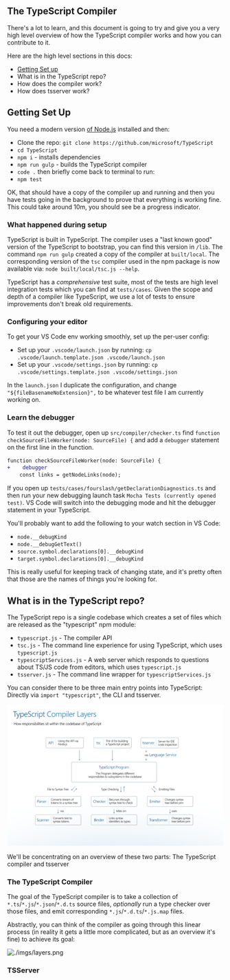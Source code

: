 ## The TypeScript Compiler

There's a lot to learn, and this document is going to try and give you a very high level overview of how the
TypeScript compiler works and how you can contribute to it.

Here are the high level sections in this docs:

- [Getting Set up](#getting-set-up)
- What is in the TypeScript repo?
- How does the compiler work?
- How does tsserver work?

## Getting Set Up

You need a modern version [of Node.js](https://nodejs.org/en/) installed and then:

- Clone the repo: `git clone https://github.com/microsoft/TypeScript`
- `cd TypeScript`
- `npm i` - installs dependencies
- `npm run gulp` - builds the TypeScript compiler
- `code .` then briefly come back to terminal to run:
- `npm test`

OK, that should have a copy of the compiler up and running and then you have tests going in the background to
prove that everything is working fine. This could take around 10m, you should see be a progress indicator.

### What happened during setup

TypeScript is built in TypeScript. The compiler uses a "last known good" version of the TypeScript to bootstrap,
you can find this version in `/lib`. The command `npm run gulp` created a copy of the compiler at `built/local`.
The corresponding version of the `tsc` compiler used in the npm package is now available via:
`node built/local/tsc.js --help`.

TypeScript has a _comprehensive_ test suite, most of the tests are high level integration tests which you can find
at `tests/cases`. Given the scope and depth of a compiler like TypeScript, we use a lot of tests to ensure
improvements don't break old requirements.

### Configuring your editor

To get your VS Code env working smoothly, set up the per-user config:

- Set up your `.vscode/launch.json` by running: `cp .vscode/launch.template.json .vscode/launch.json`
- Set up your `.vscode/settings.json` by running: `cp .vscode/settings.template.json .vscode/settings.json`

In the `launch.json` I duplicate the configuration, and change `"${fileBasenameNoExtension}",` to be whatever test
file I am currently working on.

### Learn the debugger

To test it out the debugger, open up `src/compiler/checker.ts` find
`function checkSourceFileWorker(node: SourceFile) {` and add a `debugger` statement on the first line in the
function.

```diff
function checkSourceFileWorker(node: SourceFile) {
+    debugger
    const links = getNodeLinks(node);
```

If you open up `tests/cases/fourslash/getDeclarationDiagnostics.ts` and then run your new debugging launch task
`Mocha Tests (currently opened test)`. VS Code will switch into the debugging mode and hit the debugger statement
in your TypeScript.

You'll probably want to add the following to your watch section in VS Code:

- `node.__debugKind`
- `node.__debugGetText()`
- `source.symbol.declarations[0].__debugKind`
- `target.symbol.declarations[0].__debugKind`

This is really useful for keeping track of changing state, and it's pretty often that those are the names of
things you're looking for.

## What is in the TypeScript repo?

The TypeScript repo is a single codebase which creates a set of files which are released as the "typescript" npm
module:

- `typescript.js` - The compiler API
- `tsc.js` - The command line experience for using TypeScript, which uses `typescript.js`
- `typescriptServices.js` - A web server which responds to questions about TS/JS code from editors, which uses
  `typescript.js`
- `tsserver.js` - The command line wrapper for `typescriptServices.js`

You can consider there to be three main entry points into TypeScript: Directly via `import "typescript"`, the CLI
and tsserver.

![./imgs/layers.png](./imgs/layers.png)

We'll be concentrating on an overview of these two parts: The TypeScript compiler and tsserver

### The TypeScript Compiler

The goal of the TypeScript compiler is to take a collection of `*.ts`/`*.js`/`*.json`/`*.d.ts` source files,
_optionally_ run a type checker over those files, and emit corresponding `*.js`/`*.d.ts`/`*.js.map` files.

Abstractly, you can think of the compiler as going through this linear process (in reality it gets a little more
complicated, but as an overview it's fine) to achieve its goal:

![./imgs/layers.png](./imgs/compiler-liner.png)

### TSServer
